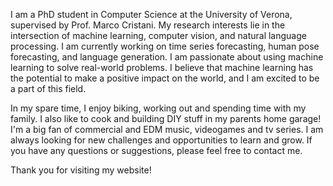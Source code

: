 I am a PhD student in Computer Science at the University of Verona, supervised by Prof. Marco Cristani. My research interests lie in the intersection of machine learning, computer vision, and natural language processing. I am currently working on time series forecasting, human pose forecasting, and language generation. I am passionate about using machine learning to solve real-world problems. I believe that machine learning has the potential to make a positive impact on the world, and I am excited to be a part of this field.

 In my spare time, I enjoy biking, working out and spending time with my family. I also like to cook and building DIY stuff in my parents home garage! I'm a big fan of commercial and EDM music, videogames and tv series. I am always looking for new challenges and opportunities to learn and grow. If you have any questions or suggestions, please feel free to contact me. 

Thank you for visiting my website!